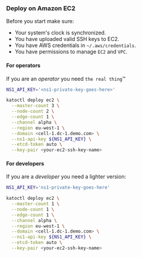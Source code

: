 ### Deploy on Amazon EC2

Before you start make sure:
- Your system's clock is synchronized.
- You have uploaded valid SSH keys to EC2.
- You have AWS credentials in `~/.aws/credentials`.
- You have permissions to manage `EC2` and `VPC`.

#### For operators
If you are an *operator* you need `the real thing`&trade;
```bash
NS1_API_KEY='<ns1-private-key-goes-here>'

katoctl deploy ec2 \
  --master-count 3 \
  --node-count 2 \
  --edge-count 1 \
  --channel alpha \
  --region eu-west-1 \
  --domain <cell-1.dc-1.demo.com> \
  --ns1-api-key ${NS1_API_KEY} \
  --etcd-token auto \
  --key-pair <your-ec2-ssh-key-name>
```

#### For developers
If you are a *developer* you need a lighter version:
```bash
NS1_API_KEY='ns1-private-key-goes-here'

katoctl deploy ec2 \
  --master-count 1 \
  --node-count 1 \
  --edge-count 1 \
  --channel alpha \
  --region eu-west-1 \
  --domain <cell-1.dc-1.demo.com> \
  --ns1-api-key ${NS1_API_KEY} \
  --etcd-token auto \
  --key-pair <your-ec2-ssh-key-name>
```
